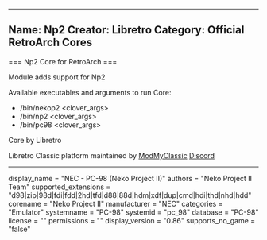 -----------------------
Name: Np2
Creator: Libretro
Category: Official RetroArch Cores
-----------------------

=== Np2 Core for RetroArch ===

Module adds support for Np2

Available executables and arguments to run Core:
- /bin/nekop2 <rom> <clover_args>
- /bin/np2 <rom> <clover_args>
- /bin/pc98 <rom> <clover_args>

Core by Libretro

Libretro Classic platform maintained by [ModMyClassic](https://modmyclassic.com) [Discord](https://discordapp.com/invite/8gygsrw)

-----------------------

display_name = "NEC - PC-98 (Neko Project II)"
authors = "Neko Project II Team"
supported_extensions = "d98|zip|98d|fdi|fdd|2hd|tfd|d88|88d|hdm|xdf|dup|cmd|hdi|thd|nhd|hdd"
corename = "Neko Project II"
manufacturer = "NEC"
categories = "Emulator"
systemname = "PC-98"
systemid = "pc_98"
database = "PC-98"
license = ""
permissions = ""
display_version = "0.86"
supports_no_game = "false"

